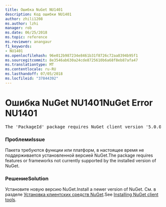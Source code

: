 ```yaml
---
title: Ошибка NuGet NU1401
description: Код ошибки NU1401
author: zhili1208
ms.author: lzhi
manager: rob
ms.date: 06/25/2018
ms.topic: reference
ms.reviewer: anangaur
f1_keywords:
- NU1401
ms.openlocfilehash: 96e012b987234e8461b31f8726c72aa8394b95f1
ms.sourcegitcommit: 8e3546ab630a24cde8725610b6a68f8eb87afa47
ms.translationtype: MT
ms.contentlocale: ru-RU
ms.lasthandoff: 07/05/2018
ms.locfileid: "37844392"
---
```

# <a name="nuget-error-nu1401"></a><span data-ttu-id="2759a-103">Ошибка NuGet NU1401</span><span class="sxs-lookup"><span data-stu-id="2759a-103">NuGet Error NU1401</span></span>

<pre>The 'PackageId' package requires NuGet client version '5.0.0' or above, but the current NuGet version is '4.3.0'.</pre>

### <a name="issue"></a><span data-ttu-id="2759a-104">Проблеми</span><span class="sxs-lookup"><span data-stu-id="2759a-104">Issue</span></span>
<span data-ttu-id="2759a-105">Пакета требуются функции или платформ, в настоящее время не поддерживается установленной версией NuGet.</span><span class="sxs-lookup"><span data-stu-id="2759a-105">The package requires features or frameworks not currently supported by the installed version of NuGet.</span></span>

### <a name="solution"></a><span data-ttu-id="2759a-106">Решение</span><span class="sxs-lookup"><span data-stu-id="2759a-106">Solution</span></span>
<span data-ttu-id="2759a-107">Установите новую версию NuGet.</span><span class="sxs-lookup"><span data-stu-id="2759a-107">Install a newer version of NuGet.</span></span> <span data-ttu-id="2759a-108">См. в разделе [Установка клиентских средств NuGet](../../install-nuget-client-tools.md).</span><span class="sxs-lookup"><span data-stu-id="2759a-108">See [Installing NuGet client tools](../../install-nuget-client-tools.md).</span></span>